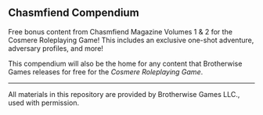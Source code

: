 ## Chasmfiend Compendium

Free bonus content from Chasmfiend Magazine Volumes 1 & 2 for the Cosmere Roleplaying Game! This includes an exclusive one-shot adventure, adversary profiles, and more!

This compendium will also be the home for any content that Brotherwise Games releases for free for the *Cosmere Roleplaying Game*.

----

All materials in this repository are provided by Brotherwise Games LLC., used with permission. 